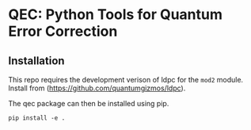 # QEC: Python Tools for Quantum Error Correction

## Installation

This repo requires the development verison of ldpc for the `mod2` module. Install from (https://github.com/quantumgizmos/ldpc).

The qec package can then be installed using pip.

```
pip install -e .
```